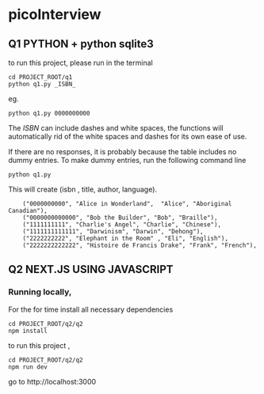 # picoInterview

## Q1 PYTHON + python sqlite3
to run this project, 
please run in the terminal
```
cd PROJECT_ROOT/q1
python q1.py _ISBN_
```

eg. 
```
python q1.py 0000000000
```
The _ISBN_ can include dashes and white spaces, the functions will automatically rid of the white spaces and dashes for its own ease of use.

If there are no responses, it is probably because the table includes no dummy entries.
To make dummy entries, run the following command line

```
python q1.py
```

This will create (isbn , title, author, language).

        ("0000000000", "Alice in Wonderland",  "Alice", "Aboriginal Canadian"),
        ("0000000000000", "Bob the Builder", "Bob", "Braille"),
        ("1111111111", "Charlie's Angel", "Charlie", "Chinese"),
        ("1111111111111", "Darwinism", "Darwin", "Dehong"),
        ("2222222222", "Elephant in the Room" , "Eli", "English"),
        ("2222222222222", "Histoire de Francis Drake", "Frank", "French"),



## Q2 NEXT.JS USING JAVASCRIPT

### Running locally, 

For the for time install all necessary dependencies
```
cd PROJECT_ROOT/q2/q2
npm install
```
to run this project , 
```
cd PROJECT_ROOT/q2/q2
npm run dev 
```
go to http://localhost:3000
